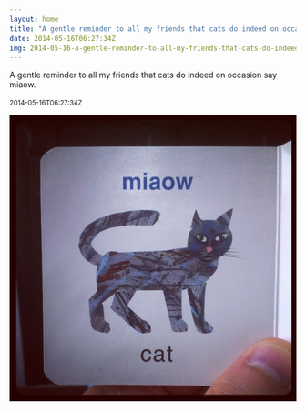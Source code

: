```yaml
---
layout: home
title: "A gentle reminder to all my friends that cats do indeed on occasion say miaow."
date: 2014-05-16T06:27:34Z
img: 2014-05-16-a-gentle-reminder-to-all-my-friends-that-cats-do-indeed-on-occasion-say-miaow-.jpg
---
```


A gentle reminder to all my friends that cats do indeed on occasion say miaow.

<small>2014-05-16T06:27:34Z</small>

![A gentle reminder to all my friends that cats do indeed on occasion say miaow.](2014-05-16-a-gentle-reminder-to-all-my-friends-that-cats-do-indeed-on-occasion-say-miaow-.jpg)

